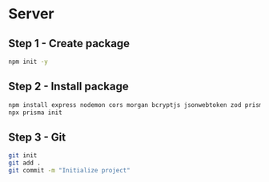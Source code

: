# Server

## Step 1 - Create package
```bash
npm init -y
```

## Step 2 - Install package
```bash
npm install express nodemon cors morgan bcryptjs jsonwebtoken zod prisma
npx prisma init 
```

## Step 3 - Git
```bash
git init
git add .
git commit -m "Initialize project"
```
